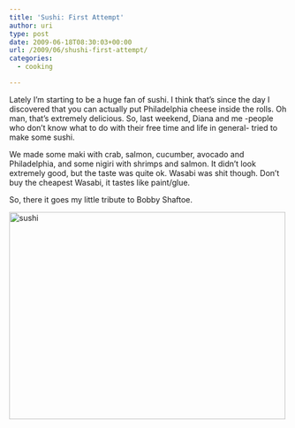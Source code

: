 ```yaml
---
title: 'Sushi: First Attempt'
author: uri
type: post
date: 2009-06-18T08:30:03+00:00
url: /2009/06/shushi-first-attempt/
categories:
  - cooking

---
```

Lately I&#8217;m starting to be a huge fan of sushi. I think that&#8217;s since the day I discovered that you can actually put Philadelphia cheese inside the rolls. Oh man, that&#8217;s extremely delicious. So, last weekend, Diana and me -people who don&#8217;t know what to do with their free time and life in general- tried to make some sushi. 

We made some maki with crab, salmon, cucumber, avocado and Philadelphia, and some nigiri with shrimps and salmon. It didn&#8217;t look extremely good, but the taste was quite ok. Wasabi was shit though. Don&#8217;t buy the cheapest Wasabi, it tastes like paint/glue.

So, there it goes my little tribute to Bobby Shaftoe.

[<img class="aligncenter size-medium wp-image-508" title="sushi" src="/wp-content/uploads/2009/06/sushi-500x375.jpg" alt="sushi" width="500" height="375" />][1]

 [1]: /wp-content/uploads/2009/06/sushi.jpg